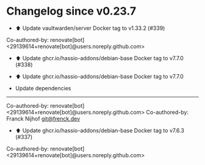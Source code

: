 # Changelog since v0.23.7
- ⬆️ Update vaultwarden/server Docker tag to v1.33.2 (#339)

Co-authored-by: renovate[bot] <29139614+renovate[bot]@users.noreply.github.com> 
- ⬆️ Update ghcr.io/hassio-addons/debian-base Docker tag to v7.7.0 (#338)

* ⬆️ Update ghcr.io/hassio-addons/debian-base Docker tag to v7.7.0

* Update dependencies

---------

Co-authored-by: renovate[bot] <29139614+renovate[bot]@users.noreply.github.com>
Co-authored-by: Franck Nijhof <git@frenck.dev> 
- ⬆️ Update ghcr.io/hassio-addons/debian-base Docker tag to v7.6.3 (#337)

Co-authored-by: renovate[bot] <29139614+renovate[bot]@users.noreply.github.com> 
